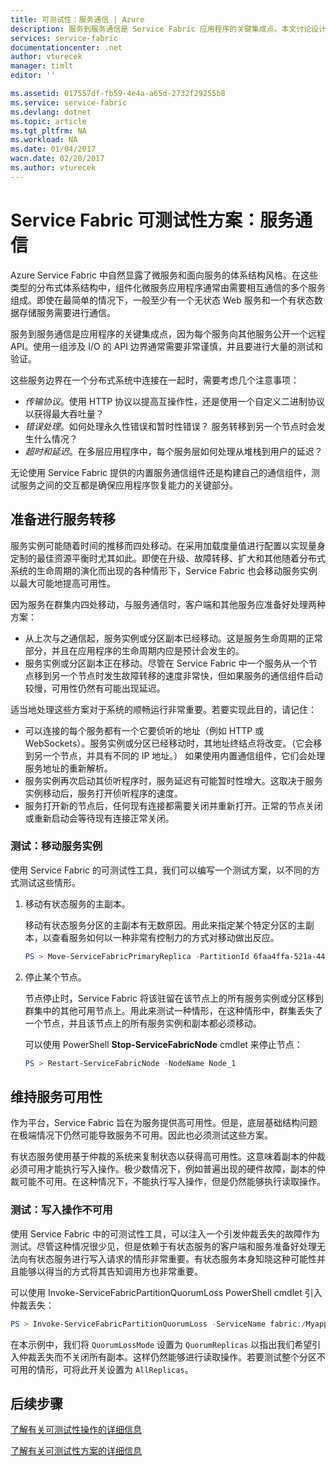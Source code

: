 ```yaml
---
title: 可测试性：服务通信 | Azure
description: 服务到服务通信是 Service Fabric 应用程序的关键集成点。本文讨论设计注意事项和测试技术。
services: service-fabric
documentationcenter: .net
author: vturecek
manager: timlt
editor: ''

ms.assetid: 017557df-fb59-4e4a-a65d-2732f29255b8
ms.service: service-fabric
ms.devlang: dotnet
ms.topic: article
ms.tgt_pltfrm: NA
ms.workload: NA
ms.date: 01/04/2017
wacn.date: 02/20/2017
ms.author: vturecek
---
```


# Service Fabric 可测试性方案：服务通信
Azure Service Fabric 中自然显露了微服务和面向服务的体系结构风格。在这些类型的分布式体系结构中，组件化微服务应用程序通常由需要相互通信的多个服务组成。即使在最简单的情况下，一般至少有一个无状态 Web 服务和一个有状态数据存储服务需要进行通信。

服务到服务通信是应用程序的关键集成点，因为每个服务向其他服务公开一个远程 API。使用一组涉及 I/O 的 API 边界通常需要非常谨慎，并且要进行大量的测试和验证。

这些服务边界在一个分布式系统中连接在一起时，需要考虑几个注意事项：

 - *传输协议*。使用 HTTP 协议以提高互操作性，还是使用一个自定义二进制协议以获得最大吞吐量？
 - *错误处理*。如何处理永久性错误和暂时性错误？ 服务转移到另一个节点时会发生什么情况？
 - *超时和延迟*。在多层应用程序中，每个服务层如何处理从堆栈到用户的延迟？

无论使用 Service Fabric 提供的内置服务通信组件还是构建自己的通信组件，测试服务之间的交互都是确保应用程序恢复能力的关键部分。

## 准备进行服务转移

服务实例可能随着时间的推移而四处移动。在采用加载度量值进行配置以实现量身定制的最佳资源平衡时尤其如此。即使在升级、故障转移、扩大和其他随着分布式系统的生命周期的演化而出现的各种情形下，Service Fabric 也会移动服务实例以最大可能地提高可用性。

因为服务在群集内四处移动，与服务通信时，客户端和其他服务应准备好处理两种方案：

- 从上次与之通信起，服务实例或分区副本已经移动。这是服务生命周期的正常部分，并且在应用程序的生命周期内应是预计会发生的。
- 服务实例或分区副本正在移动。尽管在 Service Fabric 中一个服务从一个节点移到另一个节点时发生故障转移的速度非常快，但如果服务的通信组件启动较慢，可用性仍然有可能出现延迟。

适当地处理这些方案对于系统的顺畅运行非常重要。若要实现此目的，请记住：

- 可以连接的每个服务都有一个它要侦听的地址（例如 HTTP 或 WebSockets）。服务实例或分区已经移动时，其地址终结点将改变。（它会移到另一个节点，并具有不同的 IP 地址。） 如果使用内置通信组件，它们会处理服务地址的重新解析。
- 服务实例再次启动其侦听程序时，服务延迟有可能暂时性增大。这取决于服务实例移动后，服务打开侦听程序的速度。
- 服务打开新的节点后，任何现有连接都需要关闭并重新打开。正常的节点关闭或重新启动会等待现有连接正常关闭。

### 测试：移动服务实例

使用 Service Fabric 的可测试性工具，我们可以编写一个测试方案，以不同的方式测试这些情形。

1. 移动有状态服务的主副本。

    移动有状态服务分区的主副本有无数原因。用此来指定某个特定分区的主副本，以查看服务如何以一种非常有控制力的方式对移动做出反应。

    ```powershell
    PS > Move-ServiceFabricPrimaryReplica -PartitionId 6faa4ffa-521a-44e9-8351-dfca0f7e0466 -ServiceName fabric:/MyApplication/MyService
    ```

2. 停止某个节点。

    节点停止时，Service Fabric 将该驻留在该节点上的所有服务实例或分区移到群集中的其他可用节点上。用此来测试一种情形，在这种情形中，群集丢失了一个节点，并且该节点上的所有服务实例和副本都必须移动。

    可以使用 PowerShell **Stop-ServiceFabricNode** cmdlet 来停止节点：

    ```powershell
    PS > Restart-ServiceFabricNode -NodeName Node_1
    ```

## 维持服务可用性

作为平台，Service Fabric 旨在为服务提供高可用性。但是，底层基础结构问题在极端情况下仍然可能导致服务不可用。因此也必须测试这些方案。

有状态服务使用基于仲裁的系统来复制状态以获得高可用性。这意味着副本的仲裁必须可用才能执行写入操作。极少数情况下，例如普遍出现的硬件故障，副本的仲裁可能不可用。在这种情况下，不能执行写入操作，但是仍然能够执行读取操作。

### 测试：写入操作不可用

使用 Service Fabric 中的可测试性工具，可以注入一个引发仲裁丢失的故障作为测试。尽管这种情况很少见，但是依赖于有状态服务的客户端和服务准备好处理无法向有状态服务进行写入请求的情形非常重要。有状态服务本身知晓这种可能性并且能够以得当的方式将其告知调用方也非常重要。

可以使用 Invoke-ServiceFabricPartitionQuorumLoss PowerShell cmdlet 引入仲裁丢失：

```powershell
PS > Invoke-ServiceFabricPartitionQuorumLoss -ServiceName fabric:/Myapplication/MyService -QuorumLossMode QuorumReplicas -QuorumLossDurationInSeconds 20
```

在本示例中，我们将 `QuorumLossMode` 设置为 `QuorumReplicas` 以指出我们希望引入仲裁丢失而不关闭所有副本。这样仍然能够进行读取操作。若要测试整个分区不可用的情形，可将此开关设置为 `AllReplicas`。

## 后续步骤

[了解有关可测试性操作的详细信息](./service-fabric-testability-actions.md)

[了解有关可测试性方案的详细信息](./service-fabric-testability-scenarios.md)

<!---HONumber=Mooncake_0213_2017-->
<!--Update_Description: wording update-->